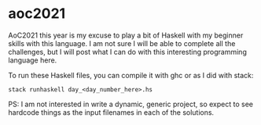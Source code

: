 # aoc2021

AoC2021 this year is my excuse to play a bit of Haskell with my beginner skills with this language.
I am not sure I will be able to complete all the challenges, but I will post what I can do with this interesting programming language here.

To run these Haskell files, you can compile it with ghc or as I did with stack:
```
stack runhaskell day_<day_number_here>.hs
```

PS: I am not interested in write a dynamic, generic project, so expect to see hardcode things as the input filenames in each of the solutions.

